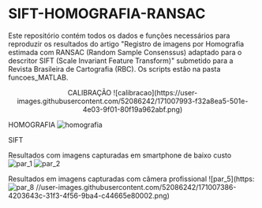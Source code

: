 # SIFT-HOMOGRAFIA-RANSAC
Este repositório contém todos os dados e funções necessários para reproduzir os resultados do artigo "Registro de imagens por Homografia estimada com RANSAC (Random Sample Consenssus) adaptado para o descritor SIFT (Scale Invariant Feature Transform)" submetido para a Revista Brasileira de Cartografia (RBC). Os scripts estão na pasta funcoes_MATLAB.

<p align="center">
CALIBRAÇÃO
![calibracao](https://user-images.githubusercontent.com/52086242/171007993-f32a8ea5-501e-4e03-9f01-80f19a962abf.png)
</p>

HOMOGRAFIA
![homografia](https://user-images.githubusercontent.com/52086242/171008010-dabc6cb4-f3a1-43d9-abfc-2b5b14057276.png)

SIFT


Resultados com imagens capturadas em smartphone de baixo custo
![par_1](https://user-images.githubusercontent.com/52086242/171006555-3ee76411-3d12-4f5f-89d9-6873a0b3a5fa.png)
![par_2](https://user-images.githubusercontent.com/52086242/171007365-328d4cec-e2ec-45c8-b41e-5828b01d5918.png)

Resultados em imagens capturadas com câmera profissional
![par_5](https:![par_8](https://user-images.githubusercontent.com/52086242/171007398-3372f933-eaaf-4cbc-87c1-a002f3bc71ad.png)
//user-images.githubusercontent.com/52086242/171007386-4203643c-31f3-4f56-9ba4-c44665e80002.png)
